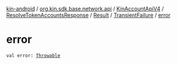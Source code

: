 [kin-android](../../../../../index.md) / [org.kin.sdk.base.network.api](../../../../index.md) / [KinAccountApiV4](../../../index.md) / [ResolveTokenAccountsResponse](../../index.md) / [Result](../index.md) / [TransientFailure](index.md) / [error](./error.md)

# error

`val error: `[`Throwable`](https://kotlinlang.org/api/latest/jvm/stdlib/kotlin/-throwable/index.html)